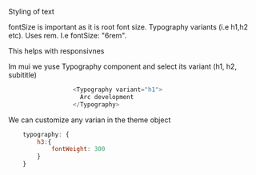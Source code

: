 Styling of text

fontSize is important as it is root font size.
Typography variants (i.e h1,h2 etc). Uses rem. I.e fontSize: "6rem".

This helps with responsivnes

Im mui we yuse Typography component and select its variant (h1, h2, subititle)

```javascript
                  <Typography variant="h1">
                    Arc development
                  </Typography>
```

We can customize any varian in the theme object

```javascript
    typography: {
        h3:{
            fontWeight: 300
        }
    }

```